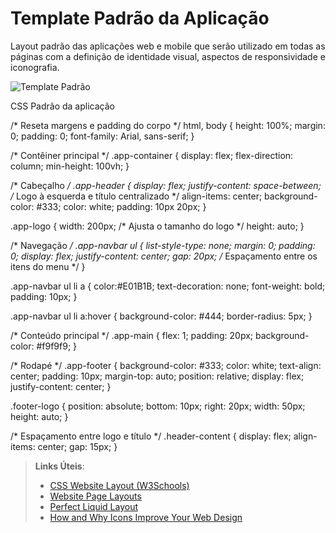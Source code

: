 # Template Padrão da Aplicação

Layout padrão das aplicações web e mobile que serão utilizado em todas as páginas com a definição de identidade visual, aspectos de responsividade e iconografia.

![Template Padrão](https://github.com/user-attachments/assets/7ec94cbd-4be7-46d2-8439-01125cc429b9)


CSS Padrão da aplicação

/* Reseta margens e padding do corpo */
html, body {
  height: 100%;
  margin: 0;
  padding: 0;
  font-family: Arial, sans-serif;
}

/* Contêiner principal */
.app-container {
  display: flex;
  flex-direction: column;
  min-height: 100vh;
}

/* Cabeçalho */
.app-header {
  display: flex;
  justify-content: space-between; /* Logo à esquerda e título centralizado */
  align-items: center;
  background-color: #333;
  color: white;
  padding: 10px 20px;
}

.app-logo {
  width: 200px; /* Ajusta o tamanho do logo */
  height: auto;
}

/* Navegação */
.app-navbar ul {
  list-style-type: none;
  margin: 0;
  padding: 0;
  display: flex;
  justify-content: center;
  gap: 20px; /* Espaçamento entre os itens do menu */
}

.app-navbar ul li a {
  color:#E01B1B;
  text-decoration: none;
  font-weight: bold;
  padding: 10px;
}

.app-navbar ul li a:hover {
  background-color: #444;
  border-radius: 5px;
}

/* Conteúdo principal */
.app-main {
  flex: 1;
  padding: 20px;
  background-color: #f9f9f9;
}

/* Rodapé */
.app-footer {
  background-color: #333;
  color: white;
  text-align: center;
  padding: 10px;
  margin-top: auto;
  position: relative;
  display: flex;
  justify-content: center;
}

.footer-logo {
  position: absolute;
  bottom: 10px;
  right: 20px;
  width: 50px;
  height: auto;
}

/* Espaçamento entre logo e título */
.header-content {
  display: flex;
  align-items: center;
  gap: 15px;
}



> **Links Úteis**:
>
> - [CSS Website Layout (W3Schools)](https://www.w3schools.com/css/css_website_layout.asp)
> - [Website Page Layouts](http://www.cellbiol.com/bioinformatics_web_development/chapter-3-your-first-web-page-learning-html-and-css/website-page-layouts/)
> - [Perfect Liquid Layout](https://matthewjamestaylor.com/perfect-liquid-layouts)
> - [How and Why Icons Improve Your Web Design](https://usabilla.com/blog/how-and-why-icons-improve-you-web-design/)
